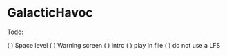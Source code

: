 # GalacticHavoc

Todo:

( ) Space level
( ) Warning screen
( ) intro
( ) play in file
( ) do not use a LFS

